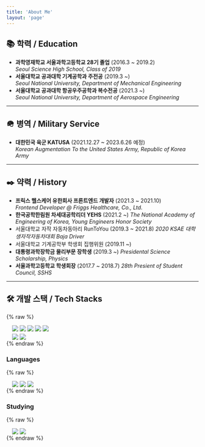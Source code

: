 ```yaml
---
title: 'About Me'
layout: 'page'
---
```


## 📚 학력 / Education

- **과학영재학교 서울과학고등학교 28기 졸업** (2016.3 ~ 2019.2)  
  _Seoul Science High School, Class of 2019_
- **서울대학교 공과대학 기계공학과 주전공** (2019.3 ~)  
  _Seoul National University, Department of Mechanical Engineering_
- **서울대학교 공과대학 항공우주공학과 복수전공** (2021.3 ~)  
  _Seoul National University, Department of Aerospace Engineering_

---

## 🪖 병역 / Military Service

- **대한민국 육군 KATUSA** (2021.12.27 ~ 2023.6.26 예정)  
  _Korean Augmentation To the United States Army, Republic of Korea Army_

---

## ✒️ 약력 / History

- **프릭스 헬스케어 유한회사 프론트엔드 개발자** (2021.3 ~ 2021.10)  
  _Frontend Developer @ Friggs Healthcare, Co., Ltd._
- **한국공학한림원 차세대공학리더 YEHS** (2021.2 ~)
  _The National Academy of Engineering of Korea, Young Engineers Honor Society_
- 서울대학교 자작 자동차동아리 RunToYou (2019.3 ~ 2021.8)
  _2020 KSAE 대학생자작자동차대회 Baja Driver_
- 서울대학교 기계공학부 학생회 집행위원 (2019.11 ~)
- **대통령과학장학금 물리부문 장학생** (2019.3 ~)
  _Presidental Science Scholarship, Physics_
- **서울과학고등학교 학생회장** (2017.7 ~ 2018.7)
  _28th Presient of Student Council, SSHS_

---

## 🛠 개발 스택 / Tech Stacks

{% raw %}

<div style="display: flex; flex-dirction: row; margin-bottom: 5px; padding-left: 15px;">
  <img src="https://img.shields.io/badge/HTML5-E34F26?style=for-the-badge&logo=HTML5&logoColor=white"/> &nbsp 
  <img src="https://img.shields.io/badge/CSS3-1572B6?style=for-the-badge&logo=CSS3&logoColor=white"/> &nbsp 
  <img src="https://img.shields.io/badge/React-61DAFB?style=for-the-badge&logo=React&logoColor=white"/>&nbsp 
  <img src="https://img.shields.io/badge/ReactNative-61DAFB?style=for-the-badge&logo=React&logoColor=white"/>&nbsp 
  <img src="https://img.shields.io/badge/Mobx-FF9955?style=for-the-badge&logo=React&logoColor=white"/>&nbsp
</div>
<div style="display: flex; flex-dirction: row; padding-left: 15px;"> 
  <img src="https://img.shields.io/badge/Django-092E20?style=for-the-badge&logo=Django&logoColor=white"/>&nbsp 	
  <img src="https://img.shields.io/badge/MySQL-4479A1?style=for-the-badge&logo=MySQL&logoColor=white"/></a> &nbsp
</div>
{% endraw %}

### Languages

{% raw %}

<div style="display: flex; flex-dirction: row; padding-left: 15px;">
  <img src="https://img.shields.io/badge/Python-3776AB?style=for-the-badge&logo=Python&logoColor=white"/>&nbsp 
  <img src="https://img.shields.io/badge/JavaScript-F7DF1E?style=for-the-badge&logo=JavaScript&logoColor=white"/>&nbsp 
	<img src="https://img.shields.io/badge/TypeScript-3178C6?style=for-the-badge&logo=TypeScript&logoColor=white"/>
</div>
{% endraw %}

### Studying

{% raw %}

<div style="display: flex; flex-dirction: row; padding-left: 15px;">
	<img src="https://img.shields.io/badge/Flutter-02569B?style=for-the-badge&logo=Flutter&logoColor=white"/></a> &nbsp 
  <img src="https://img.shields.io/badge/Dart-0175C2?style=for-the-badge&logo=Dart&logoColor=white"/></a> &nbsp 
</div>
{% endraw %}
